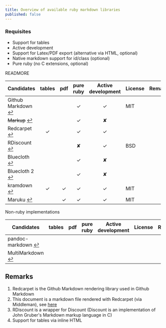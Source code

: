 ```yaml
---
title: Overview of available ruby markdown libraries
published: false
---
```


### Requisites

* Support for tables
* Active development
* Support for Latex/PDF export (alternative via HTML, optional)
* Native markdown support for id/class (optional)
* Pure ruby (no C extensions, optional)

READMORE

| Candidates                  | tables   | pdf   | pure ruby      | Active development   | License | Remarks  |
| ----------                  | :------: | :---: | :------------: | :------------------: | ------- | -------: |
| Github Markdown [↩][ghmd]   |          |       | ✓              | ✓                    | MIT     | 1        |
| ~~Markup~~ [↩][markup]      |          |       | ✓              | ✘                    |         |          |
| Redcarpet [↩][redcarpet]    | ✓        |       | ✓              | ✓                    |         | 1, 2     |
| RDiscount [↩][rdiscount]    |          |       | ✘              | ✓                    | BSD     | 3        |
| Bluecloth [↩][bluecloth]    |          |       | ✓              | ✘                    |         |          |
| Bluecloth 2 [↩][bluecloth2] |          |       | ✓              | ✘                    |         |          |
| kramdown [↩][kramdown]      | ✓        | ✓     | ✓              | ✓                    | MIT     |          |
| Maruku [↩][maruku]          |          | ✓     | ✓              | ✓                    | MIT     | 4        |

Non-ruby implementations

| Candidates                       | tables   | pdf   | pure ruby      | Active development   | License | Remarks  |
| ----------                       | :------: | :---: | :------------: | :------------------: | ------- | -------: |
| pandoc-markdown [↩][pandoc]      |          |       |                |                      |         |          |
| MultiMarkdown [↩][multimarkdown] |          |       |                |                      |         |          |

## Remarks
1. Redcarpet is the Github Markdown rendering library used in Github Markdown
2. This document is a markdown file rendered with Redcarpet (via Middleman), see [here][1]
3. RDiscount is a wrapper for Discount (Discount is an implementation of John Gruber's Markdown markup language in C)
4. Support for tables via inline HTML


[1]: https://github.com/gorillasoftware/gorillasoftware/blob/master/source/blog/2013-09-19-ruby-markdown-libraries.markdown

[ghmd]: https://github.com/github/markup
[markup]: https://github.com/jameswilding/markup
[redcarpet]: https://github.com/vmg/redcarpet
[rdiscount]: https://github.com/davidfstr/rdiscount
[bluecloth]: https://github.com/mislav/bluecloth/
[bluecloth2]: https://github.com/ged/bluecloth
[kramdown]: https://github.com/gettalong/kramdown
[maruku]: https://github.com/bhollis/maruku

[pandoc]: http://johnmacfarlane.net/pandoc/
[multimarkdown]: http://fletcherpenney.net/multimarkdown/
